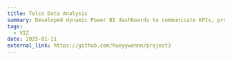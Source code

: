 ```yaml
---
title: Telco Data Analysis
summary: Developed dynamic Power BI dashboards to communicate KPIs, provide client solutions, and deliver data-driven insights on gender-related HR metrics. ![Power BI](https://img.shields.io/badge/Power_BI-F2C811?style=for-the-badge&logo=power-bi&logoColor=black)
tags:
  - VIZ
date: 2025-01-11
external_link: https://github.com/hueyywennn/project3
---
```

